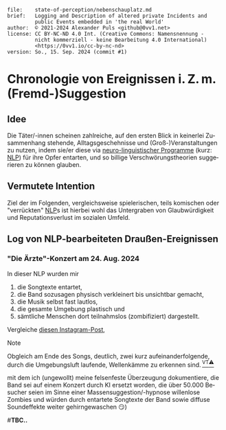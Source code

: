 
```
file:    state-of-perception/nebenschauplatz.md
brief:   Logging and Description of altered private Incidents and
         public Events embedded in 'the real World'
author:  © 2021-2024 Alexander Puls <github@0vv1.net>
license: CC BY-NC-ND 4.0 Int. (Creative Commons: Namensnennung -
         nicht kommerziell - keine Bearbeitung 4.0 International)
         <https://0vv1.io/cc-by-nc-nd>
version: So., 15. Sep. 2024 (commit #1)
```

# Chrono&shy;lo&shy;gie von Er&shy;eig&shy;nis&shy;sen i.&#8239;Z.&#8239;m. <nobr>(Fremd-)</nobr><wbr>Suggestion

## Idee

Die <nobr>Täter/-in</nobr>&shy;nen schei&shy;nen zahl&shy;rei&shy;che,
auf den ers&shy;ten Blick in keiner&shy;lei Zu&shy;sam&shy;men&shy;hang
ste&shy;hen&shy;de,
All&shy;tags&shy;ge&shy;scheh&shy;nis&shy;se und
<nobr>(Groß-)</nobr><wbr>Ver&shy;an&shy;stal&shy;tun&shy;gen zu nutzen,
in&shy;dem <nobr>sie/</nobr><wbr>er diese via
[neuro-lin&shy;gui&shy;sti&shy;scher
Programme](https://de.wikipedia.org/wiki/Neuro-Linguistisches_Programmieren)
(kurz: [NLP](https://de.wikipedia.org/wiki/Neuro-Linguistisches_Programmieren))
für ihre Opfer ent&shy;ar&shy;ten,
und so bil&shy;lige
Ver&shy;schwö&shy;rungs&shy;theo&shy;rien sugge&shy;rie&shy;ren zu
kön&shy;nen glau&shy;ben.

## Ver&shy;mu&shy;te&shy;te Inten&shy;tion

Ziel der im Fol&shy;gen&shy;den,
ver&shy;gleichs&shy;wei&shy;se spiele&shy;ri&shy;sch&shy;en,
teils komi&shy;sch&shy;en oder
"ver&shy;rück&shy;ten"
[NLP](https://de.wikipedia.org/wiki/Neuro-Linguistisches_Programmieren)s
ist hier&shy;bei wohl das Unter&shy;gra&shy;ben von
Glaub&shy;wür&shy;dig&shy;keit und
Repu&shy;ta&shy;tions&shy;ver&shy;lust im sozia&shy;len Um&shy;feld.  

## Log von NLP-bear&shy;bei&shy;te&shy;ten Draußen-Er&shy;eig&shy;nis&shy;sen

### "Die &Auml;rzte"-Kon&shy;zert am <nobr>**24. Aug. 2024**</nobr>

In dieser NLP wur&shy;den mir  

1. die Song&shy;texte ent&shy;ar&shy;tet,
2. die Band sozu&shy;sa&shy;gen phy&shy;sisch ver&shy;klei&shy;nert bis
   un&shy;sicht&shy;bar ge&shy;macht,
3. die Musik selbst fast laut&shy;los,
4. die ge&shy;sam&shy;te Um&shy;ge&shy;bung plas&shy;tisch und
5. sämt&shy;liche Men&shy;sch&shy;en dort teil&shy;nahms&shy;los
   (zom&shy;bi&shy;fi&shy;ziert)
   dar&shy;ge&shy;stellt.

Ver&shy;glei&shy;che
[diesen Instagram-Post](https://www.instagram.com/p/C_M4mtqixnM/),

> [!NOTE]
> Obgleich am Ende des Songs,
> deut&shy;lich, zwei kurz
> auf&shy;ein&shy;an&shy;der&shy;fol&shy;gen&shy;de, 
> durch die Um&shy;ge&shy;bungs&shy;luft lau&shy;fen&shy;de,
> Wel&shy;len&shy;käm&shy;me zu er&shy;ken&shy;nen
> sind.&#8239;[<sup>VT:warning:</sup>](README.md#die-markierung-warningvt-warnt-vor-einer-mglw-aufkeimenden-verschw%C3%B6rungstheorie-grinning)

mit dem ich
(un&shy;ge&shy;wollt)
meine fel&shy;sen&shy;feste Über&shy;zeu&shy;gung
doku&shy;men&shy;tie&shy;re,
die Band sei auf einem Kon&shy;zert durch KI er&shy;setzt worden,
die über 50.000 Be&shy;such&shy;er seien im Sinne einer
Mas&shy;sen&shy;sug&shy;ges&shy;<nobr>tion/</nobr><wbr>-hyp&shy;nose
willen&shy;lose Zombies und wür&shy;den durch ent&shy;ar&shy;te&shy;te
Song&shy;texte der Band so&shy;wie dif&shy;fuse Sound&shy;effek&shy;te
weiter ge&shy;hirn&shy;ge&shy;wa&shy;schen :smirk:)

#**TBC..**

